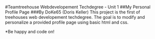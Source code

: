 #Teamtreehouse Webdevelopement Techdegree - Unit 1
##My Personal Profile Page
###By DoKe65 (Doris Keller)
This project is the first of treehouses web developement techdegree. The goal is to modify and personalize a provided profile page using basic html and css.

*Be happy and code on!